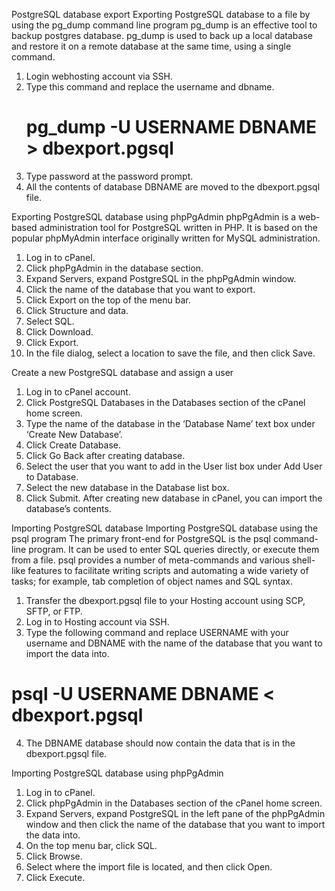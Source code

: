 PostgreSQL database export
Exporting PostgreSQL database to a file by using the pg_dump command line program
pg_dump is an effective tool to backup postgres database. pg_dump is used to back up a local database and restore it on a remote database at the same time, using a single command.
1) Login webhosting account via SSH.
2) Type this command and replace the username and dbname.
   # pg_dump -U USERNAME DBNAME > dbexport.pgsql
3) Type password at the password prompt.
4) All the contents of database DBNAME are moved to the dbexport.pgsql file.
 
Exporting PostgreSQL database using phpPgAdmin
phpPgAdmin is a web-based administration tool for PostgreSQL written in PHP.  It is based on the popular phpMyAdmin interface originally written for MySQL administration.
1) Log in to cPanel.
2) Click phpPgAdmin in the database section.
3) Expand Servers, expand PostgreSQL in the phpPgAdmin window.
4) Click the name of the database that you want to export.
5) Click Export on the top of the menu bar.
6) Click Structure and data.
7) Select SQL.
8) Click Download.
9) Click Export.
10) In the file dialog, select a location to save the file, and then click Save.
 
Create a new PostgreSQL database and assign a user
1) Log in to cPanel account.
2) Click PostgreSQL Databases in the Databases section of the cPanel home screen.
3) Type the name of the database in the ‘Database Name’ text box under ‘Create New Database’.
4) Click Create Database.
5) Click Go Back after creating database.
6) Select the user that you want to add in the User list box under Add User to Database.
7) Select the new database in the Database list box.
8) Click Submit.
After creating new database in cPanel, you can import the database’s contents.
 
Importing PostgreSQL database
Importing PostgreSQL database using the psql program
The primary front-end for PostgreSQL is the psql command-line program. It can be used to enter SQL queries directly, or execute them from a file. psql provides a number of meta-commands and various shell-like features to facilitate writing scripts and automating a wide variety of tasks; for example, tab completion of object names and SQL syntax.
1) Transfer the dbexport.pgsql file to your Hosting account using SCP, SFTP, or FTP.
2) Log in to Hosting account via SSH.
3) Type the following command and replace USERNAME with your username and DBNAME with the name of the database that you want to import the data into.
  #  psql -U USERNAME DBNAME < dbexport.pgsql
4) The DBNAME database should now contain the data that is in the dbexport.pgsql file.
 
Importing PostgreSQL database using phpPgAdmin
1) Log in to cPanel.
2) Click phpPgAdmin in the Databases section of the cPanel home screen.
3) Expand Servers, expand PostgreSQL in the left pane of the phpPgAdmin window and then click the name of the database that you want to import the data into.
4) On the top menu bar, click SQL.
5) Click Browse.
6) Select where the import file is located, and then click Open.
7) Click Execute.

